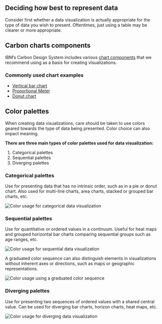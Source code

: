 ## Deciding how best to represent data
<!--
  TODO: Reach out for input on this section from members of the Data Viz Working Group #wg-data-viz
-->

Consider first whether a data visualization is actually appropriate for the type of data you wish to present. Oftentimes, just using a table may be clearer or more appropriate.

## Carbon charts components
<!-- 
  TODO: This section links to examples in code. It should be rewritten to instead focus more on design aspects with appropriate illustrations & links added.
-->

IBM’s Carbon Design System includes various [chart components](https://carbondesignsystem.com/data-visualization/chart-types/) that we recommend using as a basis for creating visualizations.

### Commonly used chart examples

* [Vertical bar chart](https://charts.carbondesignsystem.com/bar#vertical)
* [Proportional Meter]( https://carbondesignsystem.com/data-visualization/simple-charts/#meter-(proportional) )
* [Donut chart](https://carbondesignsystem.com/data-visualization/simple-charts/#donut)

## Color palettes
<!--
  TODO: Include examples & links for Carbon Charts color palettes (update illustrations)

  * Note: Bullet points explaining key differences for each palette type have been edited to somewhat condense them. They have been commented out however in case it's better to just delete them entirely.
-->

When creating data visualizations, care should be taken to use colors geared towards the type of data being presented. Color choice can also impact meaning.

**There are three main types of color palettes used for data visualization:**

1. Categorical palettes
2. Sequential palettes
3. Diverging palettes

### Categorical palettes

Use for presenting data that has no intrinsic order, such as in a pie or donut chart. Also used for multi-line charts, area charts, stacked or grouped bar charts, etc.

<!-- **Categorical palettes should:**

* Use distinct colors limited to a max of 10.
* Be distinguished primarily by hue. (a11y tip: also use patterns, symbols, or text.)
* Avoid problematic color pairs (e.g., red-green, an issue with color blindness). -->

![Color usage for categorical data visualization](/assets/patterns/data-visualization/color-usage/data-visualization-categorical.png)

### Sequential palettes

Use for quantitative or ordered values in a continuum. Useful for heat maps and grouped horizontal bar charts comparing sequential groups such as age ranges, etc.

<!-- **Sequential palettes should:**

- Graduate lightness or hue. (e.g., light blue to dark blue, blue to yellow)
- Ensure sufficient contrast between color values for clear distinction. -->

![Color usage for sequential data visualization](/assets/patterns/data-visualization/color-usage/data-visualization-sequential.png)

A graduated color sequence can also distinguish elements in visualizations without inherent axes or directions, such as maps or geographic representations.

![Color usage using a graduated color sequence](/assets/patterns/data-visualization/color-usage/data-visualization-graduated-sequence.png)

### Diverging palettes

Use for presenting two sequences of ordered values with a shared central value. Can be used for diverging bar charts, horizon charts, heat maps, etc.

<!-- **Diverging palettes should:**

- Vary lightness to create two graduated color sequences.
- Contrast the two color sequences by using different hues.
- Use lighter values for colors converging towards the center. -->

![Color usage for diverging data visualization](/assets/patterns/data-visualization/color-usage/data-visualization-diverging.png)


